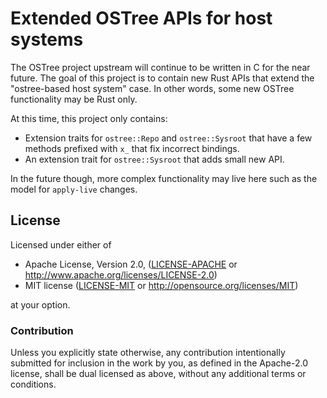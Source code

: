 # Extended OSTree APIs for host systems

The OSTree project upstream will continue to be written
in C for the near future.  The goal of this project
is to contain new Rust APIs that extend the "ostree-based host system"
case. In other words, some new OSTree functionality may be Rust only.

At this time, this project only contains:

 - Extension traits for `ostree::Repo` and `ostree::Sysroot` that
   have a few methods prefixed with `x_` that fix incorrect bindings.
 - An extension trait for `ostree::Sysroot` that adds small new
   API.

In the future though, more complex functionality may live here
such as the model for `apply-live` changes.

## License

Licensed under either of

 * Apache License, Version 2.0, ([LICENSE-APACHE](LICENSE-APACHE) or http://www.apache.org/licenses/LICENSE-2.0)
 * MIT license ([LICENSE-MIT](LICENSE-MIT) or http://opensource.org/licenses/MIT)

at your option.

### Contribution

Unless you explicitly state otherwise, any contribution intentionally submitted
for inclusion in the work by you, as defined in the Apache-2.0 license, shall be dual licensed as above, without any
additional terms or conditions.
